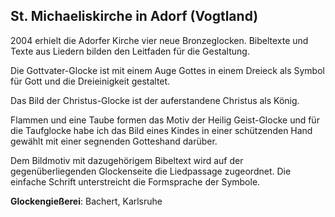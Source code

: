 ## St. Michaeliskirche in Adorf (Vogtland)

2004 erhielt die Adorfer Kirche vier neue Bronzeglocken. Bibeltexte und Texte aus Liedern bilden den Leitfaden für die Gestaltung.

Die Gottvater-Glocke ist mit einem Auge Gottes in einem Dreieck als Symbol für Gott und die Dreieinigkeit gestaltet.

Das Bild der Christus-Glocke ist der auferstandene Christus als König.

Flammen und eine Taube formen das Motiv der Heilig Geist-Glocke und für die Taufglocke habe ich das Bild eines Kindes in einer schützenden Hand gewählt mit einer segnenden Gotteshand darüber.

Dem Bildmotiv mit dazugehörigem Bibeltext wird auf der gegenüberliegenden Glockenseite die Liedpassage zugeordnet. Die einfache Schrift unterstreicht die Formsprache der Symbole.

**Glockengießerei**: Bachert, Karlsruhe
